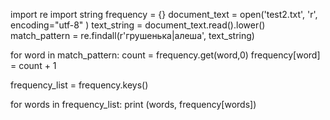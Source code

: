 import re
import string
frequency = {}
document_text = open('test2.txt', 'r', encoding="utf-8" )
text_string = document_text.read().lower()
match_pattern = re.findall(r'грушенька|алеша', text_string)
 
for word in match_pattern:
    count = frequency.get(word,0)
    frequency[word] = count + 1
     
frequency_list = frequency.keys()
 
for words in frequency_list:
    print (words, frequency[words])
